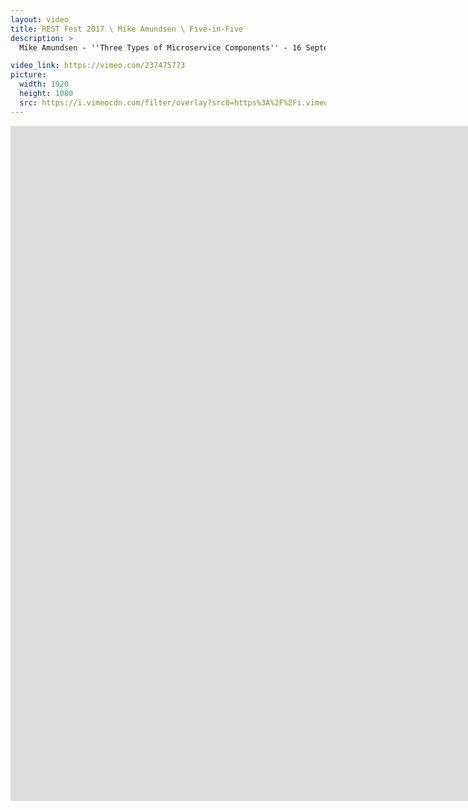 ```yaml
---
layout: video
title: REST Fest 2017 \ Mike Amundsen \ Five-in-Five
description: >
  Mike Amundsen - ''Three Types of Microservice Components'' - 16 September 2017

video_link: https://vimeo.com/237475773
picture:
  width: 1920
  height: 1080
  src: https://i.vimeocdn.com/filter/overlay?src0=https%3A%2F%2Fi.vimeocdn.com%2Fvideo%2F659929004_1920x1080.jpg&src1=http%3A%2F%2Ff.vimeocdn.com%2Fp%2Fimages%2Fcrawler_play.png
---
```

<iframe src="https://player.vimeo.com/video/237475773?title=0&byline=0&portrait=0&badge=0&autopause=0&player_id=0" width="1920" height="1080" frameborder="0" title="REST Fest 2017 \ Mike Amundsen \ Five-in-Five" webkitallowfullscreen mozallowfullscreen allowfullscreen></iframe>